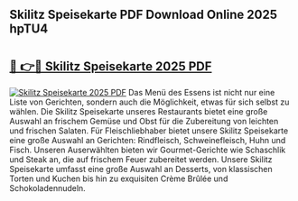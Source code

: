 ## Skilitz Speisekarte PDF Download Online 2025 hpTU4

# <h2><a href="http://gce23a.nevu.top/?p=Skilitz+Speisekarte">🔗 👉🔴 Skilitz Speisekarte 2025 PDF</a></h2>

[![Skilitz Speisekarte 2025 PDF](https://i.imgur.com/dBaPXMq.png)](http://gce23a.nevu.top/?p=Skilitz+Speisekarte)
Das Menü des Essens ist nicht nur eine Liste von Gerichten, sondern auch die Möglichkeit, etwas für sich selbst zu wählen. Die Skilitz Speisekarte unseres Restaurants bietet eine große Auswahl an frischem Gemüse und Obst für die Zubereitung von leichten und frischen Salaten. Für Fleischliebhaber bietet unsere Skilitz Speisekarte eine große Auswahl an Gerichten: Rindfleisch, Schweinefleisch, Huhn und Fisch. Unseren Auserwählten bieten wir Gourmet-Gerichte wie Schaschlik und Steak an, die auf frischem Feuer zubereitet werden. Unsere Skilitz Speisekarte umfasst eine große Auswahl an Desserts, von klassischen Torten und Kuchen bis hin zu exquisiten Crème Brûlée und Schokoladennudeln.
